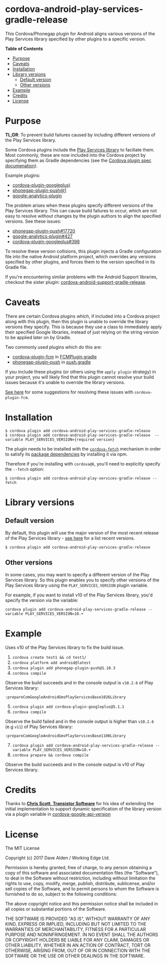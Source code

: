 cordova-android-play-services-gradle-release
======================================

This Cordova/Phonegap plugin for Android aligns various versions of the Play Services library specified by other plugins to a specific version.

<!-- START doctoc generated TOC please keep comment here to allow auto update -->
<!-- DON'T EDIT THIS SECTION, INSTEAD RE-RUN doctoc TO UPDATE -->
**Table of Contents**

- [Purpose](#purpose)
- [Caveats](#caveats)
- [Installation](#installation)
- [Library versions](#library-versions)
  - [Default version](#default-version)
  - [Other versions](#other-versions)
- [Example](#example)
- [Credits](#credits)
- [License](#license)

<!-- END doctoc generated TOC please keep comment here to allow auto update -->
 
# Purpose

**TL;DR**: To prevent build failures caused by including different versions of the Play Services library. 

Some Cordova plugins include the [Play Services library](https://developers.google.com/android/guides/overview) to faciliate them.
Most commonly, these are now included into the Cordova project by specifying them as Gradle dependencies (see the [Cordova plugin spec documenation](https://cordova.apache.org/docs/en/latest/plugin_ref/spec.html#framework)).

Example plugins:
- [cordova-plugin-googleplus)](https://github.com/EddyVerbruggen/cordova-plugin-googleplus)
- [phonegap-plugin-push@1](https://github.com/phonegap/phonegap-plugin-push/tree/v1.10.5)
- [google-analytics-plugin](https://github.com/danwilson/google-analytics-plugin)

The problem arises when these plugins specify different versions of the Play Services library. This can cause build failures to occur, which are not easy to resolve without changes by the plugin authors to align the specified versions. See these issues:

- [phonegap-plugin-push#17720](https://github.com/phonegap/phonegap-plugin-push/issues/17720)
- [google-analytics-plugin#427](https://github.com/danwilson/google-analytics-plugin/issues/427)
- [cordova-plugin-googleplus#398](https://github.com/EddyVerbruggen/cordova-plugin-googleplus/issues/398)

To resolve these version collisions, this plugin injects a Gradle configuration file into the native Android platform project, which overrides any versions specified by other plugins, and forces them to the version specified in its Gradle file.

If you're encountering similar problems with the Android Support libraries, checkout the sister plugin: [cordova-android-support-gradle-release](https://github.com/dpa99c/cordova-android-support-gradle-release).

# Caveats

There are certain Cordova plugins which, if included into a Cordova project along with this plugin, then this plugin is unable to override the library versions they specify.
This is because they use a class to immediately apply their specified Google libraries, instead of just relying on the string version to be applied later on by Gradle. 

Two commonly used plugins which do this are:

- [cordova-plugin-fcm](https://github.com/fechanique/cordova-plugin-fcm) in [FCMPlugin.gradle](https://github.com/fechanique/cordova-plugin-fcm/blob/master/src/android/FCMPlugin.gradle#L13)
- [phonegap-plugin-push](https://github.com/phonegap/phonegap-plugin-push) in [push.gradle](https://github.com/phonegap/phonegap-plugin-push/blob/master/push.gradle#L35)

If you include these plugins (or others using the `apply plugin` strategy) in your project, you will likely find that this plugin cannot resolve your build issues because it's unable to override the library versions.

[See here](https://github.com/fechanique/cordova-plugin-fcm/issues/350) for some suggestions for resolving these issues with `cordova-plugin-fcm`.

# Installation

    $ cordova plugin add cordova-android-play-services-gradle-release
    $ cordova plugin add cordova-android-play-services-gradle-release  --variable PLAY_SERVICES_VERSION={required version}
    
The plugin needs to be installed with the [`cordova-fetch`](https://cordova.apache.org/news/2016/05/24/tools-release.html) mechanism in order to satisfy its [package dependencies](https://github.com/dpa99c/cordova-android-play-services-gradle-release/blob/master/package.json#L8) by installing it via npm.

Therefore if you're installing with `cordova@6`, you'll need to explicitly specify the `--fetch` option:

    $ cordova plugin add cordova-android-play-services-gradle-release --fetch   
    
# Library versions

## Default version
By default, this plugin will use the major version of the most recent release of the Play Services library - [see here](https://developers.google.com/android/guides/releases) for a list recent versions.

    $ cordova plugin add cordova-android-play-services-gradle-release

## Other versions

In some cases, you may want to specify a different version of the Play Services library. 
So this plugin enables you to specify other versions of the Play Services library using the `PLAY_SERVICES_VERSION` plugin variable.
 
For example, if you want to install v10 of the Play Services library, you'd specify the version via the variable:

    cordova plugin add cordova-android-play-services-gradle-release --variable PLAY_SERVICES_VERSION=10.+
    
# Example

Uses v10 of the Play Services library to fix the build issue.

1. `cordova create test1 && cd test1/`
2. `cordova platform add android@latest`
3. `cordova plugin add phonegap-plugin-push@1.10.3`
4. `cordova compile`

Observe the build succeeds and in the console output is `v10.2.6` of Play Services library:

    :prepareComGoogleAndroidGmsPlayServicesBase1026Library

5. `cordova plugin add cordova-plugin-googleplus@5.1.1`
6. `cordova compile`

Observe the build failed and in the console output is higher than `v10.2.6` (e.g `v11`) of Play Services library:

    :prepareComGoogleAndroidGmsPlayServicesBase1100Library

7. `cordova plugin add cordova-android-play-services-gradle-release --variable PLAY_SERVICES_VERSION=10.+`
8. `cordova prepare && cordova compile`

Observe the build succeeds and in the console output is v10 of Play Services library.

# Credits

Thanks to [**Chris Scott, Transistor Software**](https://github.com/christocracy) for his idea of extending the initial implementation to support dynamic specification of the library version via a plugin variable in [cordova-google-api-version](https://github.com/transistorsoft/cordova-google-api-version)


License
================

The MIT License

Copyright (c) 2017 Dave Alden / Working Edge Ltd.

Permission is hereby granted, free of charge, to any person obtaining a copy
of this software and associated documentation files (the "Software"), to deal
in the Software without restriction, including without limitation the rights
to use, copy, modify, merge, publish, distribute, sublicense, and/or sell
copies of the Software, and to permit persons to whom the Software is
furnished to do so, subject to the following conditions:

The above copyright notice and this permission notice shall be included in
all copies or substantial portions of the Software.

THE SOFTWARE IS PROVIDED "AS IS", WITHOUT WARRANTY OF ANY KIND, EXPRESS OR
IMPLIED, INCLUDING BUT NOT LIMITED TO THE WARRANTIES OF MERCHANTABILITY,
FITNESS FOR A PARTICULAR PURPOSE AND NONINFRINGEMENT. IN NO EVENT SHALL THE
AUTHORS OR COPYRIGHT HOLDERS BE LIABLE FOR ANY CLAIM, DAMAGES OR OTHER
LIABILITY, WHETHER IN AN ACTION OF CONTRACT, TORT OR OTHERWISE, ARISING FROM,
OUT OF OR IN CONNECTION WITH THE SOFTWARE OR THE USE OR OTHER DEALINGS IN
THE SOFTWARE.